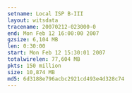 ```yaml
---
setname: Local ISP B-III
layout: witsdata
tracename: 20070212-023000-0
end: Mon Feb 12 16:00:00 2007
gzsize: 6,104 MB
len: 0:30:00
start: Mon Feb 12 15:30:01 2007
totalwirelen: 77,604 MB
pkts: 150 million
size: 10,874 MB
md5: 6d3188e796acbc2921cd493e4d328c74
---
```

